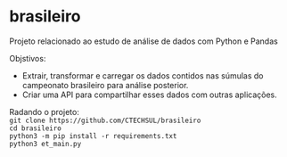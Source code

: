 # brasileiro
Projeto relacionado ao estudo de análise de dados com Python e Pandas

Objstivos:
* Extrair, transformar e carregar os dados contidos nas súmulas do campeonato brasileiro para análise posterior.
* Criar uma API para compartilhar esses dados com outras aplicações.

Radando o projeto:<br>
`git clone https://github.com/CTECHSUL/brasileiro`<br>
`cd brasileiro`<br>
`python3 -m pip install -r requirements.txt`<br>
`python3 et_main.py`
